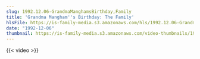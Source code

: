 ```yaml
---
slug: 1992.12.06-GrandmaManghamsBirthday,Family
title: 'Grandma Mangham''s Birthday: The Family'
hlsFile: https://is-family-media.s3.amazonaws.com/hls/1992.12.06-GrandmaManghamsBirthday,Family/1992.12.06-GrandmaManghamsBirthday,Family.m3u8
date: "1992-12-06"
thumbnail: https://is-family-media.s3.amazonaws.com/video-thumbnails/1992.12.06-GrandmaManghamsBirthday,Family.png
---
```

{{< video >}}
